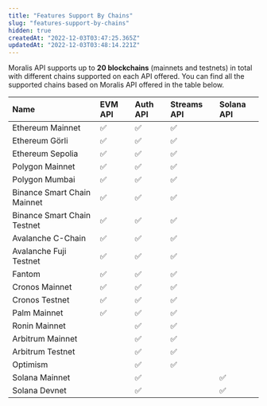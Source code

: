 ```yaml
---
title: "Features Support By Chains"
slug: "features-support-by-chains"
hidden: true
createdAt: "2022-12-03T03:47:25.365Z"
updatedAt: "2022-12-03T03:48:14.221Z"
---
```

Moralis API supports up to **20 blockchains** (mainnets and testnets) in total with different chains supported on each API offered. You can find all the supported chains based on Moralis API offered in the table below.

| Name                        | EVM API | Auth API | Streams API | Solana API |
| :-------------------------- | :------ | :------- | :---------- | :--------- |
| Ethereum Mainnet            | ✅       | ✅        | ✅           |            |
| Ethereum Görli              | ✅       | ✅        | ✅           |            |
| Ethereum Sepolia            | ✅       | ✅        | ✅           |            |
| Polygon Mainnet             | ✅       | ✅        | ✅           |            |
| Polygon Mumbai              | ✅       | ✅        | ✅           |            |
| Binance Smart Chain Mainnet | ✅       | ✅        | ✅           |            |
| Binance Smart Chain Testnet | ✅       | ✅        | ✅           |            |
| Avalanche C-Chain           | ✅       | ✅        | ✅           |            |
| Avalanche Fuji Testnet      | ✅       | ✅        | ✅           |            |
| Fantom                      | ✅       | ✅        | ✅           |            |
| Cronos Mainnet              | ✅       | ✅        | ✅           |            |
| Cronos Testnet              | ✅       | ✅        | ✅           |            |
| Palm Mainnet                | ✅       | ✅        | ✅           |            |
| Ronin Mainnet               |         | ✅        | ✅           |            |
| Arbitrum Mainnet            |         | ✅        | ✅           |            |
| Arbitrum Testnet            |         | ✅        | ✅           |            |
| Optimism                    |         | ✅        | ✅           |            |
| Solana Mainnet              |         | ✅        |             | ✅          |
| Solana Devnet               |         | ✅        |             | ✅          |
